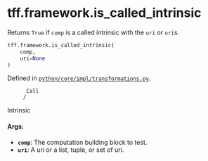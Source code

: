 <div itemscope itemtype="http://developers.google.com/ReferenceObject">
<meta itemprop="name" content="tff.framework.is_called_intrinsic" />
<meta itemprop="path" content="Stable" />
</div>

# tff.framework.is_called_intrinsic

Returns `True` if `comp` is a called intrinsic with the `uri` or `uri`s.

```python
tff.framework.is_called_intrinsic(
    comp,
    uri=None
)
```

Defined in
[`python/core/impl/transformations.py`](http://github.com/tensorflow/federated/tree/master/tensorflow_federated/python/core/impl/transformations.py).

<!-- Placeholder for "Used in" -->

          Call
         /

Intrinsic

#### Args:

*   <b>`comp`</b>: The computation building block to test.
*   <b>`uri`</b>: A uri or a list, tuple, or set of uri.
